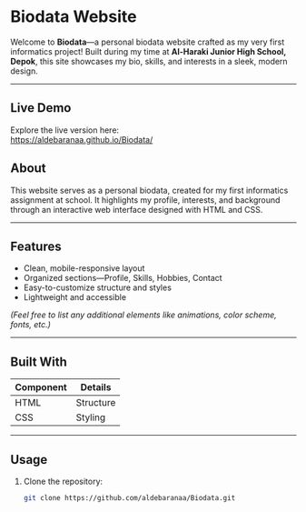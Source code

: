 # Biodata Website

Welcome to **Biodata**—a personal biodata website crafted as my very first informatics project! Built during my time at **Al-Haraki Junior High School, Depok**, this site showcases my bio, skills, and interests in a sleek, modern design.

---

##  Live Demo

Explore the live version here:  
https://aldebaranaa.github.io/Biodata/

## About

This website serves as a personal biodata, created for my first informatics assignment at school. It highlights my profile, interests, and background through an interactive web interface designed with HTML and CSS.

---

## Features

- Clean, mobile-responsive layout  
- Organized sections—Profile, Skills, Hobbies, Contact  
- Easy-to-customize structure and styles  
- Lightweight and accessible

*(Feel free to list any additional elements like animations, color scheme, fonts, etc.)*

---

## Built With

| Component | Details       |
|-----------|---------------|
| HTML      | Structure     |
| CSS       | Styling       |

---

## Usage

1. Clone the repository:  
   ```bash
   git clone https://github.com/aldebaranaa/Biodata.git

